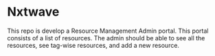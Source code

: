 # Nxtwave
This repo is develop a Resource Management Admin portal. This portal consists of a list of resources. The admin should be able to see all the resources, see tag-wise resources, and add a new resource.
